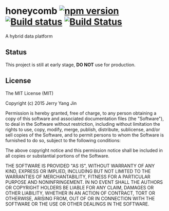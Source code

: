 honeycomb [![npm version](https://badge.fury.io/js/honeycomb.svg)](http://badge.fury.io/js/honeycomb) [![Build status](https://ci.appveyor.com/api/projects/status/7qaxyuns4xfal2ts?svg=true)](https://ci.appveyor.com/project/JerryYangJin/honeycomb) [![Build Status](https://travis-ci.org/BeeHiveCloud/honeycomb.svg)](https://travis-ci.org/BeeHiveCloud/honeycomb)
=========

A hybrid data platform

Status
------
This project is still at early stage, **DO NOT** use for production.

License
-------
The MIT License (MIT)

Copyright (c) 2015 Jerry Yang Jin

Permission is hereby granted, free of charge, to any person obtaining a copy
of this software and associated documentation files (the "Software"), to deal
in the Software without restriction, including without limitation the rights
to use, copy, modify, merge, publish, distribute, sublicense, and/or sell
copies of the Software, and to permit persons to whom the Software is
furnished to do so, subject to the following conditions:

The above copyright notice and this permission notice shall be included in all
copies or substantial portions of the Software.

THE SOFTWARE IS PROVIDED "AS IS", WITHOUT WARRANTY OF ANY KIND, EXPRESS OR
IMPLIED, INCLUDING BUT NOT LIMITED TO THE WARRANTIES OF MERCHANTABILITY,
FITNESS FOR A PARTICULAR PURPOSE AND NONINFRINGEMENT. IN NO EVENT SHALL THE
AUTHORS OR COPYRIGHT HOLDERS BE LIABLE FOR ANY CLAIM, DAMAGES OR OTHER
LIABILITY, WHETHER IN AN ACTION OF CONTRACT, TORT OR OTHERWISE, ARISING FROM,
OUT OF OR IN CONNECTION WITH THE SOFTWARE OR THE USE OR OTHER DEALINGS IN THE
SOFTWARE.
